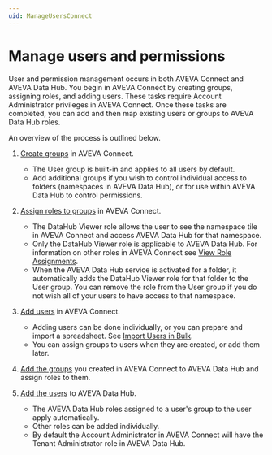 ```yaml
---
uid: ManageUsersConnect
---
```


# Manage users and permissions

User and permission management occurs in both AVEVA Connect and AVEVA Data Hub. You begin in AVEVA Connect by creating groups, assigning roles, and adding users. These tasks require Account Administrator privileges in AVEVA Connect. Once these tasks are completed, you can add and then map existing users or groups to AVEVA Data Hub roles.

An overview of the process is outlined below.

1. [Create groups](xref:create-group) in AVEVA Connect.

   - The User group is built-in and applies to all users by default.
   - Add additional groups if you wish to control individual access to folders (namespaces in AVEVA Data Hub), or for use within AVEVA Data Hub to control permissions.

1. [Assign roles to groups](xref:assign-roles-groups) in AVEVA Connect.

   - The DataHub Viewer role allows the user to see the namespace tile in AVEVA Connect and access AVEVA Data Hub for that namespace.
   - Only the DataHub Viewer role is applicable to AVEVA Data Hub. For information on other roles in AVEVA Connect see [View Role Assignments](https://help.connect.aveva.com/#/home/885637/10/11).
   - When the AVEVA Data Hub service is activated for a folder, it automatically adds the DataHub Viewer role for that folder to the User group. You can remove the role from the User group if you do not wish all of your users to have access to that namespace.

1. [Add users](xref:invite-users) in AVEVA Connect.

   - Adding users can be done individually, or you can prepare and import a spreadsheet. See [Import Users in Bulk](https://help.connect.aveva.com/#/home/885599/10/11).
   - You can assign groups to users when they are created, or add them later.

1. [Add the groups](xref:Groups) you created in AVEVA Connect to AVEVA Data Hub and assign roles to them.

1. [Add the users](xref:gpUsers) to AVEVA Data Hub.

   - The AVEVA Data Hub roles assigned to a user's group to the user apply automatically.
   - Other roles can be added individually.
   - By default the Account Administrator in AVEVA Connect will have the Tenant Administrator role in AVEVA Data Hub.